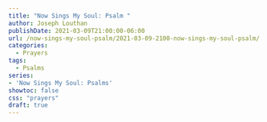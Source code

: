 ```yaml
---
title: "Now Sings My Soul: Psalm "
author: Joseph Louthan
publishDate: 2021-03-09T21:00:00-06:00
url: /now-sings-my-soul-psalm/2021-03-09-2100-now-sings-my-soul-psalm/
categories:
  - Prayers
tags:
  - Psalms
series:
- 'Now Sings My Soul: Psalms'
showtoc: false
css: "prayers"
draft: true
---
```

<div style="font-variant: small-caps;">

</div>

```text
```